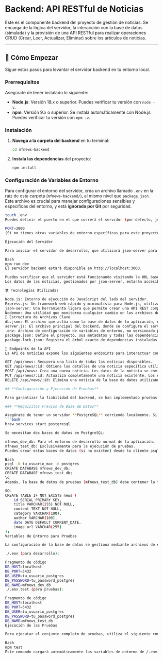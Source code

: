 # Backend: API RESTful de Noticias

Este es el componente backend del proyecto de gestión de noticias. Se encarga de la lógica del servidor, la interacción con la base de datos (simulada) y la provisión de una API RESTful para realizar operaciones CRUD (Crear, Leer, Actualizar, Eliminar) sobre los artículos de noticias.

---

## 🚀 Cómo Empezar

Sigue estos pasos para levantar el servidor backend en tu entorno local.

### Prerrequisitos

Asegúrate de tener instalado lo siguiente:

* **Node.js**: Versión 18.x o superior. Puedes verificar tu versión con `node -v`.
* **npm**: Versión 9.x o superior. Se instala automáticamente con Node.js. Puedes verificar tu versión con `npm -v`.

### Instalación

1.  **Navega a la carpeta del backend** en tu terminal:
    ```bash
    cd mfnews-backend
    ```
2.  **Instala las dependencias** del proyecto:
    ```bash
    npm install
    ```

### Configuración de Variables de Entorno

Para configurar el entorno del servidor, crea un archivo llamado `.env` en la raíz de esta carpeta (`mfnews-backend/`), al mismo nivel que `package.json`. Este archivo es crucial para manejar configuraciones sensibles y específicas del entorno, y está **ignorado por Git** por seguridad.

```bash
touch .env
Puedes definir el puerto en el que correrá el servidor (por defecto, json-server suele usar el 3000):

PORT=3000
(Si no tienes otras variables de entorno específicas para este proyecto, el archivo puede quedar con solo esta línea o vacío, pero es buena práctica tenerlo.)

Ejecución del Servidor

Para iniciar el servidor de desarrollo, que utilizará json-server para la base de datos:

Bash
npm run dev
El servidor backend estará disponible en http://localhost:3000.

Puedes verificar que el servidor está funcionando visitando la URL base: http://localhost:3000/. Deberías ver un mensaje de bienvenida o el estado de la API.
Los datos de las noticias, gestionados por json-server, estarán accesibles en el endpoint: http://localhost:3000/api/news.

🛠 Tecnologías Utilizadas

Node.js: Entorno de ejecución de JavaScript del lado del servidor.
Express.js: Un framework web rápido y minimalista para Node.js, utilizado para construir la API RESTful.
json-server: Una herramienta ligera que permite crear una API REST completa en menos de un minuto, usando un archivo JSON (db.json) como base de datos. Ideal para prototipos y desarrollo local.
Nodemon: Una utilidad que monitorea cualquier cambio en los archivos de tu código fuente y automáticamente reinicia el servidor. Esto agiliza el flujo de desarrollo.
📂 Estructura de Archivos Clave
db.json: El archivo que actúa como la base de datos de tu aplicación, donde json-server almacena y gestiona los datos de las noticias.
server.js: El archivo principal del backend, donde se configura el servidor Express, se integra json-server y se definen las rutas de la API.
.env: Archivo de configuración de variables de entorno, no versionado por Git para proteger información sensible.
package.json: Define el proyecto, sus metadatos y todas las dependencias necesarias.
package-lock.json: Registra el árbol exacto de dependencias instaladas.

🔑 Endpoints de la API
La API de noticias expone los siguientes endpoints para interactuar con los recursos:

GET /api/news: Recupera una lista de todas las noticias disponibles.
GET /api/news/:id: Obtiene los detalles de una noticia específica utilizando su ID.
POST /api/news: Crea una nueva noticia. Los datos de la noticia se envían en el cuerpo de la solicitud.
PUT /api/news/:id: Actualiza completamente una noticia existente. Los datos actualizados se envían en el cuerpo de la solicitud.
DELETE /api/news/:id: Elimina una noticia de la base de datos utilizando su ID.

## **Configuración y Ejecución de Pruebas**

Para garantizar la fiabilidad del backend, se han implementado pruebas unitarias y de integración utilizando **Mocha** y **Chai**. Las pruebas requieren una configuración específica de base de datos para operar en un entorno aislado y no interferir con la base de datos de desarrollo.

### **Requisitos Previos de Base de Datos**

Asegúrate de tener un servidor **PostgreSQL** corriendo localmente. Si utilizas Homebrew en macOS, puedes gestionarlo con:
```bash
brew services start postgresql

Se necesitan dos bases de datos en PostgreSQL:

mfnews_dev_db: Para el entorno de desarrollo normal de la aplicación.
mfnews_test_db: Exclusivamente para la ejecución de pruebas.
Puedes crear estas bases de datos (si no existen) desde tu cliente psql:

Bash
psql -U tu_usuario_mac -d postgres
CREATE DATABASE mfnews_dev_db;
CREATE DATABASE mfnews_test_db;
\q
Además, la base de datos de pruebas (mfnews_test_db) debe contener la tabla news con el siguiente esquema:

SQL
CREATE TABLE IF NOT EXISTS news (
    id SERIAL PRIMARY KEY,
    title VARCHAR(255) NOT NULL,
    content TEXT NOT NULL,
    category VARCHAR(100),
    author VARCHAR(100),
    date DATE DEFAULT CURRENT_DATE,
    image_url VARCHAR(255)
);
Variables de Entorno para Pruebas

La configuración de la base de datos se gestiona mediante archivos de entorno (.env). Para las pruebas, se utiliza un archivo .env.test que sobrescribe las variables de desarrollo.

./.env (para desarrollo):

Fragmento de código
DB_HOST=localhost
DB_PORT=5432
DB_USER=tu_usuario_postgres
DB_PASSWORD=tu_password_postgres
DB_NAME=mfnews_dev_db
./.env.test (para pruebas):

Fragmento de código
DB_HOST=localhost
DB_PORT=5432
DB_USER=tu_usuario_postgres
DB_PASSWORD=tu_password_postgres
DB_NAME=mfnews_test_db
Ejecución de las Pruebas

Para ejecutar el conjunto completo de pruebas, utiliza el siguiente comando:

Bash
npm test
Este comando cargará automáticamente las variables de entorno de /.env.test y limpiará la base de datos mfnews_test_db antes de cada suite de pruebas para asegurar un entorno consistente.

